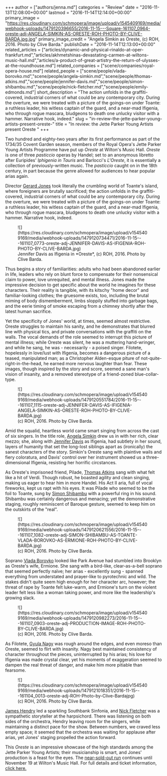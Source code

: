 +++
author = ["authors/jenna.md"]
categories = "Review"
date = "2016-11-13T12:08:00+00:00"
lastmod = "2016-11-14T12:14:00+00:00"
primary_image = "https://res.cloudinary.com/schmopera/image/upload/v1545409169/media/webhook-uploads/1479120396655/2016-11-15---Square-161107_0964-oreste-adj-ANGELA-SIMKIN-AS-ORESTE-ROH-PHOTO-BY-CLIVE-BARDA.jpg.jpg"
primary_image_credit = "Angela Simkin as Oreste, (c) ROH, 2016. Photo by Clive Barda."
publishDate = "2016-11-14T12:13:00+00:00"
related_articles = ["articles/dynamic-and-physical-rinaldo-at-oper-frankfurt.md","articles/akhmetshinas-devastating-carmen-at-wiltons-music-hall.md","articles/a-product-of-great-artistry-the-return-of-ulysses-at-the-roundhouse.md"]
related_companies = ["scene/companies/royal-opera-house.md"]
related_people = ["scene/people/vlada-borovko.md","scene/people/angela-simkin.md","scene/people/thomas-atkins.md","scene/people/jennifer-davis.md","scene/people/simon-shibambu.md","scene/people/nick-fletcher.md","scene/people/emily-edmonds.md"]
short_description = "The action unfolds in the graffiti-covered, industrial corners of what could be any contemporary city. During the overture, we were treated with a picture of the goings-on under Toante: a ruthless leader, his witless captain of the guard, and a near-mad Ifigenia, who through rogue mascara, bludgeons to death one unlucky visitor with a hammer. Narrative hook, indeed."
slug = "in-review-the-jette-parker-young-artists-present-oreste-"
title = "In review: the Jette Parker Young Artists present Oreste "
+++

Two hundred and eighty-two years after its first performance as part of the 1734/35 Covent Garden season, members of the Royal Opera's Jette Parker Young Artists Programme have put up *Oreste* at Wilton's Music Hall. *Oreste* is one of three *pasticcio* operas by Handel; set to an anonymous libretto after Euripides' *Iphigenia in Tauris* and Barlocci's *L'Oreste*, it is essentially a collection of previously-written music. The *pasticcio* caught on in the 18th century, in part because the genre allowed for audiences to hear popular arias again.

Director [Gerard Jones](http://www.roh.org.uk/people/gerard-jones) took literally the crumbling world of Toante's island, where foreigners are brutally sacrificed; the action unfolds in the graffiti-covered, industrial corners of what could be any contemporary city. During the overture, we were treated with a picture of the goings-on under Toante: a ruthless leader, his witless captain of the guard, and a near-mad Ifigenia, who through rogue mascara, bludgeons to death one unlucky visitor with a hammer. Narrative hook, indeed.

<figure data-type="image">
![](https://res.cloudinary.com/schmopera/image/upload/v1545409169/media/webhook-uploads/1479120734471/2016-11-15---161107_0773-oreste-adj-JENNIFER-DAVIS-AS-IFIGENIA-ROH-PHOTO-BY-CLIVE-BARDA.jpg)<figcaption>Jennifer Davis as Ifigenia in *Oreste*, (c) ROH, 2016. Photo by Clive Barda.</figcaption>
</figure>

Thus begins a story of familiarities: adults who had been abandoned earlier in life, leaders who rely on blunt force to compensate for their nonsensical claim to power, love unrequited, and mental illness. Jones made the impressive decision to get specific about the world he imagines for these characters. Their reality is tangible, with its kitschy "home decor" and familiar-looking clothes; the gruesome exists, too, including the brutal miming of body dismemberment, limbs sloppily stuffed into garbage bags, and the eerie timing of smoke escaping from a chimney shortly after the latest human sacrifice.

Yet the specificity of Jones' world, at times, seemed almost restrictive. Oreste struggles to maintain his sanity, and he demonstrates that blurred line with physical tics, and private conversations with the graffiti on the walls. The vocal demands of the role seemed to interrupt this picture of mental illness; while Oreste was silent, he was a muttering hand-wringer, and while he sang, he was - necessarily - a poised singer. Filotete, hopelessly in love/lust with Ifigenia, becomes a dangerous picture of a teased, manipulated man; as a Christopher Alden-esque piture of not-quite-right-in-the-head, he earned more nervous laughter than fear. These images, though inspired by the story and score, seemed a sane man's vision of insanity, and a removed stereotype of a friend-zoned blue-collar-type.

<figure data-type="image">
![](https://res.cloudinary.com/schmopera/image/upload/v1545409169/media/webhook-uploads/1479120551784/2016-11-15---161107_1115-oreste-adj-JENNIFER-DAVIS-AS-IFIGENIA-ANGELA-SIMKIN-AS-ORESTE-ROH-PHOTO-BY-CLIVE-BARDA.jpg)
<figcaption>(c) ROH, 2016. Photo by Clive Barda.</figcaption>
</figure>

Amid the squalid, heartless world came smart singing from across the cast of six singers. In the title role, [Angela Simkin](/scene/people/angela-simkim/) drew us in with her rich, clear mezzo; she, along with [Jennifer Davis](/scene/people/jennifer-davis/) as Ifigenia, had subtlety in her sound, layers of humanity that set the long-lost siblings apart as (ironically) the sanest characters of the story. Simkin's Oreste sang with plaintive wails and fiery coloratura, and Davis' control over her instrument showed us a three-dimensional Ifigenia, resisting her horrific circstances.

As Oreste's imprisoned friend, Pilade, [Thomas Atkins](/scene/people/thomas-atkins/) sang with what felt like a hit of Verdi. Though robust, he boasted agility and clean singing, making us eager to hear him in more Handel. His Act II aria, full of vocal fireworks, kept us rapt with his eyes. It was Pilade who seemed to be the foil to Toante, sung by [Simon Shibambu](/scene/people/simon-shibambu/) with a powerful ring in his sound. Shibambu was certainly dangerous and menacing; yet the demonstrative staging, roughly reminiscent of Baroque gesture, seemed to keep him on the outskirts of the "real".

<figure data-type="image">
![](https://res.cloudinary.com/schmopera/image/upload/v1545409169/media/webhook-uploads/1479120621556/2016-11-15---161107_1082-oreste-adj-SIMON-SHIBAMBU-AS-TOANTE-VLADA-BOROVKO-AS-ERMIONE-ROH-PHOTO-BY-CLIVE-BARDA.jpg)
<figcaption>(c) ROH, 2016. Photo by Clive Barda.</figcaption>
</figure>

Soprano [Vlada Borovko](/scene/people/vlada-borovko/) looked like Park Avenue had stumbled into Brooklyn as Oreste's wife, Ermione. She sang with a bird-like, clear-as-a-bell soprano that seemed perfectly naïve; her arias - excellently sung - spanned everything from understated and prayer-like to pyrotechnic and wild. The stakes didn't quite seem high enough for her character arc, however; the threat of rape by Toante felt luke-warm, and Ermione's turn on the violent leader felt less like a woman taking power, and more like the leadership's growing slack. 

<figure data-type="image">![](https://res.cloudinary.com/schmopera/image/upload/v1545409169/media/webhook-uploads/1479120982273/2016-11-15---161107_0903-oreste-adj-PRODUCTION-IMAGE-ROH-PHOTO-BY-CLIVE-BARDA.jpg)
<figcaption>(c) ROH, 2016. Photo by Clive Barda.</figcaption>
</figure>

As Filotete, [Gyula Nagy](/talking-with-singers-gyula-nagy/) was rough around the edges, and even moreso than Oreste, seemed to flirt with insanity. Nagy best maintained consistency of character throughout the pieces, uninterrupted by his arias; his love for Ifigenia was made crystal clear, yet his moments of exaggeration seemed to dampen the real threat of danger, and make him more pitiable than fearsome.

<figure data-type="image">![](https://res.cloudinary.com/schmopera/image/upload/v1545409169/media/webhook-uploads/1479121018351/2016-11-15---161104_0013-oreste-adj-ROH-Photo-by-Clive-Bardajpg)
<figcaption>(c) ROH, 2016. Photo by Clive Barda.</figcaption>
</figure>

[James Hendry](https://twitter.com/jameshconductor) led a sparkling Southbank Sinfonia, and [Nick Fletcher](/nick-fletcher-reps-at-the-roh/) was a sympathetic storyteller at the harpsichord. There was listening on both sides of the orchestra, Hendry leaving room for the singers, while maintaining a distinct pace for the show. Between numbers, we craved less empty space; it seemed that the orchestra was waiting for applause after arias, yet Jones' staging propelled the action forward.

This *Oreste* is an impressive showcase of the high standards among the Jette Parker Young Artists; their musicianship is smart, and Jones' production is a feast for the eyes. The [near-sold-out run](http://www.roh.org.uk/productions/oreste-by-richard-gerard-jones) continues until November 19 at Wilton's Music Hall. For full details and ticket information, [click here.](http://www.roh.org.uk/productions/oreste-by-richard-gerard-jones)
